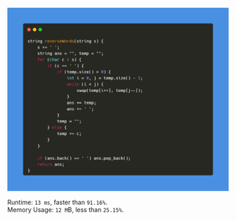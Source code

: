 ![](https://github.com/archishmanghos/code-images/blob/master/Leetcode/557.png)

Runtime: `13 ms`, faster than `91.16%`.<br>
Memory Usage: `12 M`B, less than `25.15%`.